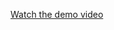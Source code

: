 [Watch the demo video](https://github.com/user-attachments/assets/3a63f8b6-ba16-4c12-835a-867e0fe2f066)

